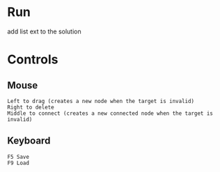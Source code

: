 # Run
add list ext to the solution

# Controls

## Mouse
    Left to drag (creates a new node when the target is invalid)
    Right to delete
    Middle to connect (creates a new connected node when the target is invalid)
  
## Keyboard
    F5 Save
    F9 Load
